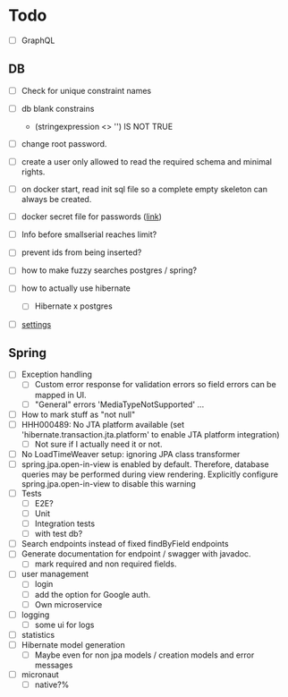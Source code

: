 # Todo

- [ ] GraphQL   


## DB
- [ ] Check for unique constraint names
- [ ] db blank constrains
  -  (stringexpression <> '') IS NOT TRUE
- [ ] change root password.
- [ ] create a user only allowed to read the required schema and minimal rights.
- [ ] on docker start, read init sql file so a complete empty skeleton can always be created.
- [ ] docker secret file for passwords ([link](https://hub.docker.com/_/postgres))
- [ ] Info before smallserial reaches limit?
- [ ] prevent ids from being inserted?
- [ ] how to make fuzzy searches postgres / spring?
- [ ] how to actually use hibernate
  - [ ] Hibernate x postgres
- [ ] [settings](https://www.postgresql.org/docs/current/functions-admin.html)


## Spring

- [ ] Exception handling
  - [ ] Custom error response for validation errors so field errors can be mapped in UI.
  - [ ] "General" errors 'MediaTypeNotSupported' ...
- [ ] How to mark stuff as "not null"
- [ ] HHH000489: No JTA platform available (set 'hibernate.transaction.jta.platform' to enable JTA platform integration)
  - [ ] Not sure if I actually need it or not.
- [ ] No LoadTimeWeaver setup: ignoring JPA class transformer
- [ ] spring.jpa.open-in-view is enabled by default. Therefore, database queries may be performed during view rendering. Explicitly configure spring.jpa.open-in-view to disable this warning
- [ ] Tests
  - [ ] E2E?
  - [ ] Unit
  - [ ] Integration tests
  - [ ] with test db?
- [ ] Search endpoints instead of fixed findByField endpoints
- [ ] Generate documentation for endpoint / swagger with javadoc.
  - [ ] mark required and non required fields.
- [ ] user management
  - [ ] login
  - [ ] add the option for Google auth.
  - [ ] Own microservice
- [ ] logging
  - [ ] some ui for logs
- [ ] statistics
- [ ] Hibernate model generation
  - [ ] Maybe even for non jpa models / creation models and error messages
- [ ] micronaut
  - [ ] native?%